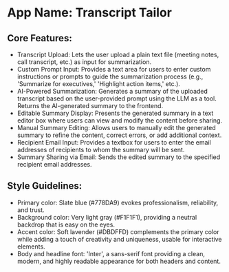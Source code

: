 # **App Name**: Transcript Tailor

## Core Features:

- Transcript Upload: Lets the user upload a plain text file (meeting notes, call transcript, etc.) as input for summarization.
- Custom Prompt Input: Provides a text area for users to enter custom instructions or prompts to guide the summarization process (e.g., 'Summarize for executives,' 'Highlight action items,' etc.).
- AI-Powered Summarization: Generates a summary of the uploaded transcript based on the user-provided prompt using the LLM as a tool. Returns the AI-generated summary to the frontend.
- Editable Summary Display: Presents the generated summary in a text editor box where users can view and modify the content before sharing.
- Manual Summary Editing: Allows users to manually edit the generated summary to refine the content, correct errors, or add additional context.
- Recipient Email Input: Provides a textbox for users to enter the email addresses of recipients to whom the summary will be sent.
- Summary Sharing via Email: Sends the edited summary to the specified recipient email addresses.

## Style Guidelines:

- Primary color: Slate blue (#778DA9) evokes professionalism, reliability, and trust.
- Background color: Very light gray (#F1F1F1), providing a neutral backdrop that is easy on the eyes.
- Accent color: Soft lavender (#DBDFFD) complements the primary color while adding a touch of creativity and uniqueness, usable for interactive elements.
- Body and headline font: 'Inter', a sans-serif font providing a clean, modern, and highly readable appearance for both headers and content.